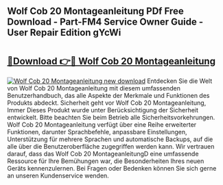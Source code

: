 ## Wolf Cob 20 Montageanleitung PDf Free Download - Part-FM4 Service Owner Guide - User Repair Edition gYcWi

# <h2><a href="http://df7n9w0.blite.top/?on=Wolf+Cob+20+Montageanleitung">🔗Download 👉🔴 Wolf Cob 20 Montageanleitung</a></h2>

[![Wolf Cob 20 Montageanleitung new download](https://i.imgur.com/lujVjoI.png)](http://df7n9w0.blite.top/?on=Wolf+Cob+20+Montageanleitung)
Entdecken Sie die Welt von Wolf Cob 20 Montageanleitung mit diesem umfassenden Benutzerhandbuch, das alle Aspekte der Merkmale und Funktionen des Produkts abdeckt. Sicherheit geht vor Wolf Cob 20 Montageanleitung, Immer Dieses Produkt wurde unter Berücksichtigung der Sicherheit entwickelt. Bitte beachten Sie beim Betrieb alle Sicherheitsvorkehrungen. Wolf Cob 20 Montageanleitung verfügt über eine Reihe erweiterter Funktionen, darunter Sprachbefehle, anpassbare Einstellungen, Unterstützung für mehrere Sprachen und automatische Backups, auf die alle über die Benutzeroberfläche zugegriffen werden kann. Wir vertrauen darauf, dass das Wolf Cob 20 MontageanleitungD eine umfassende Ressource für Ihre Bemühungen war, die Besonderheiten Ihres neuen Geräts kennenzulernen. Bei Fragen oder Bedenken können Sie sich gerne an unseren Kundenservice wenden.
